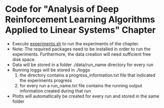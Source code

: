 # Code for "Analysis of Deep Reinforcement Learning Algorithms Applied to Linear Systems" Chapter


* Execute [experiments.sh](./exerperiments.sh) to run the experiments of the chapter. 
* Note: The required packages need to be installed in order to run the experiments. Furthermore, the data creation will need sufficient free disk space. 
* Data will be stored in a folder ./data/run_name directory for every run
* Running loggs will be stored in ./loggs
  1. the directory contains a progress_information.txt file that indicated the experiments progress
  2. for every run a run_name.txt file contains the running output information created during that run
* Plotts will automatlically be created for every run and stored in the same folder
